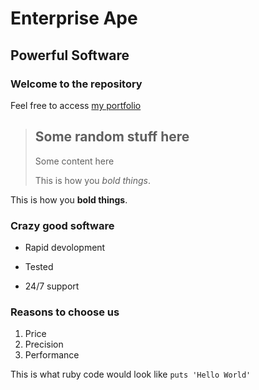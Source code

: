 Enterprise Ape
==============

Powerful Software
-----------------

### Welcome to the repository

Feel free to access [my portfolio](http://google.com)

> ## Some random stuff here
>
> Some content here
> 
> This is how you *bold things*.

This is how you **bold things**.

### Crazy good software
* Rapid devolopment
+ Tested
- 24/7 support

### Reasons to choose us
1. Price
2. Precision
3. Performance

This is what ruby code would look like `puts 'Hello World'`